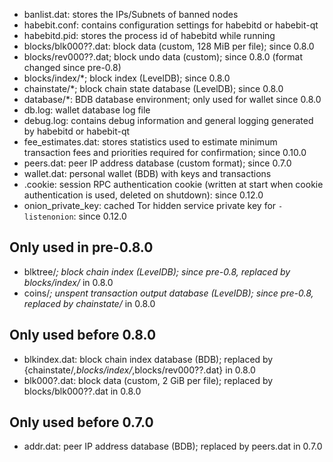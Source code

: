 
* banlist.dat: stores the IPs/Subnets of banned nodes
* habebit.conf: contains configuration settings for habebitd or habebit-qt
* habebitd.pid: stores the process id of habebitd while running
* blocks/blk000??.dat: block data (custom, 128 MiB per file); since 0.8.0
* blocks/rev000??.dat; block undo data (custom); since 0.8.0 (format changed since pre-0.8)
* blocks/index/*; block index (LevelDB); since 0.8.0
* chainstate/*; block chain state database (LevelDB); since 0.8.0
* database/*: BDB database environment; only used for wallet since 0.8.0
* db.log: wallet database log file
* debug.log: contains debug information and general logging generated by habebitd or habebit-qt
* fee_estimates.dat: stores statistics used to estimate minimum transaction fees and priorities required for confirmation; since 0.10.0
* peers.dat: peer IP address database (custom format); since 0.7.0
* wallet.dat: personal wallet (BDB) with keys and transactions
* .cookie: session RPC authentication cookie (written at start when cookie authentication is used, deleted on shutdown): since 0.12.0
* onion_private_key: cached Tor hidden service private key for `-listenonion`: since 0.12.0

Only used in pre-0.8.0
---------------------
* blktree/*; block chain index (LevelDB); since pre-0.8, replaced by blocks/index/* in 0.8.0
* coins/*; unspent transaction output database (LevelDB); since pre-0.8, replaced by chainstate/* in 0.8.0

Only used before 0.8.0
---------------------
* blkindex.dat: block chain index database (BDB); replaced by {chainstate/*,blocks/index/*,blocks/rev000??.dat} in 0.8.0
* blk000?.dat: block data (custom, 2 GiB per file); replaced by blocks/blk000??.dat in 0.8.0

Only used before 0.7.0
---------------------
* addr.dat: peer IP address database (BDB); replaced by peers.dat in 0.7.0
